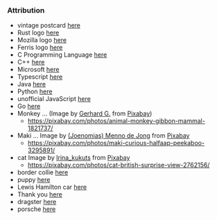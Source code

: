 ### Attribution

* vintage postcard [here](https://www.flickr.com/photos/christianspenceranderson/23252779882)
* Rust logo [here](https://en.wikipedia.org/wiki/Rust_(programming_language)#/media/File:Rust_programming_language_black_logo.svg)
* Mozilla logo [here](https://en.wikipedia.org/wiki/Mozilla#/media/File:Mozilla_logo.svg) 
* Ferris logo [here](https://en.wikipedia.org/wiki/Rust_(programming_language)#/media/File:Rustacean-orig-noshadow.svg)
* C Programming Language [here](https://en.wikipedia.org/wiki/C_(programming_language)#/media/File:The_C_Programming_Language_logo.svg)
* C++ [here](https://en.wikipedia.org/wiki/C%2B%2B#/media/File:ISO_C++_Logo.svg)
* Microsoft [here](https://en.wikipedia.org/wiki/Microsoft#/media/File:Microsoft_logo_(2012).svg)
* Typescript [here](https://en.wikipedia.org/wiki/TypeScript#/media/File:Typescript_logo_2020.svg)
* Java [here](https://en.wikipedia.org/wiki/Java_(programming_language)#/media/File:Java_programming_language_logo.svg)
* Python [here](https://en.wikipedia.org/wiki/Python_(programming_language)#/media/File:Python_logo_and_wordmark.svg)
* unofficial JavaScript [here](https://commons.wikimedia.org/wiki/File:Unofficial_JavaScript_logo_2.svg)
* Go [here](https://en.wikipedia.org/wiki/Go_(programming_language)#/media/File:Go_Logo_Blue.svg)
* Monkey ... (Image by <a href="https://pixabay.com/users/blende12-201217/?utm_source=link-attribution&amp;utm_medium=referral&amp;utm_campaign=image&amp;utm_content=1821737">Gerhard G.</a> from <a href="https://pixabay.com/?utm_source=link-attribution&amp;utm_medium=referral&amp;utm_campaign=image&amp;utm_content=1821737">Pixabay</a>)
    - https://pixabay.com/photos/animal-monkey-gibbon-mammal-1821737/
* Maki ... Image by <a href="https://pixabay.com/users/joenomias-2512814/?utm_source=link-attribution&amp;utm_medium=referral&amp;utm_campaign=image&amp;utm_content=3295891">(Joenomias) Menno de Jong</a> from <a href="https://pixabay.com/?utm_source=link-attribution&amp;utm_medium=referral&amp;utm_campaign=image&amp;utm_content=3295891">Pixabay</a>
    - https://pixabay.com/photos/maki-curious-halfaap-peekaboo-3295891/
* cat Image by <a href="https://pixabay.com/users/irina_kukuts-1213707/?utm_source=link-attribution&amp;utm_medium=referral&amp;utm_campaign=image&amp;utm_content=2762156">Irina_kukuts</a> from <a href="https://pixabay.com/?utm_source=link-attribution&amp;utm_medium=referral&amp;utm_campaign=image&amp;utm_content=2762156">Pixabay</a>
    - https://pixabay.com/photos/cat-british-surprise-view-2762156/
* border collie [here](https://en.wikipedia.org/wiki/Border_Collie#/media/File:Border_collie_different_eyes_dog.jpg)
* puppy [here](https://en.wikipedia.org/wiki/Border_Collie#/media/File:Male_Border_Collie_Puppy_On_First_Walk.jpg)
* Lewis Hamilton car [here](https://commons.wikimedia.org/wiki/File:Lewis_Hamilton_2016_Malaysia_FP2_1.jpg)
* Thank you [here](https://commons.wikimedia.org/wiki/File:Lewis_Hamilton_2016_Malaysia_FP2_1.jpg)
* dragster [here](https://commons.wikimedia.org/wiki/File:Top_Dragster.JPG)
* porsche [here](https://en.wikipedia.org/wiki/Porsche_911_GT3#/media/File:Porsche_911_GT3_RS_Monaco_IMG_1174.jpg)

